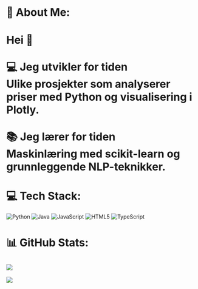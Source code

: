 # 💫 About Me:
# Hei 👋<br><br>💻 Jeg utvikler for tiden<br>Ulike prosjekter som analyserer priser med Python og visualisering i Plotly.  <br><br>📚 Jeg lærer for tiden<br>Maskinlæring med scikit-learn og grunnleggende NLP-teknikker.   


# 💻 Tech Stack:
![Python](https://img.shields.io/badge/python-3670A0?style=for-the-badge&logo=python&logoColor=ffdd54) ![Java](https://img.shields.io/badge/java-%23ED8B00.svg?style=for-the-badge&logo=openjdk&logoColor=white) ![JavaScript](https://img.shields.io/badge/javascript-%23323330.svg?style=for-the-badge&logo=javascript&logoColor=%23F7DF1E) ![HTML5](https://img.shields.io/badge/html5-%23E34F26.svg?style=for-the-badge&logo=html5&logoColor=white) ![TypeScript](https://img.shields.io/badge/typescript-%23007ACC.svg?style=for-the-badge&logo=typescript&logoColor=white)
# 📊 GitHub Stats:
![](https://nirzak-streak-stats.vercel.app/?user=jsandtangen&theme=dark&hide_border=false)<br/>
---
[![](https://visitcount.itsvg.in/api?id=jsandtangen&icon=0&color=0)](https://visitcount.itsvg.in)

<!-- Proudly created with GPRM ( https://gprm.itsvg.in ) -->
